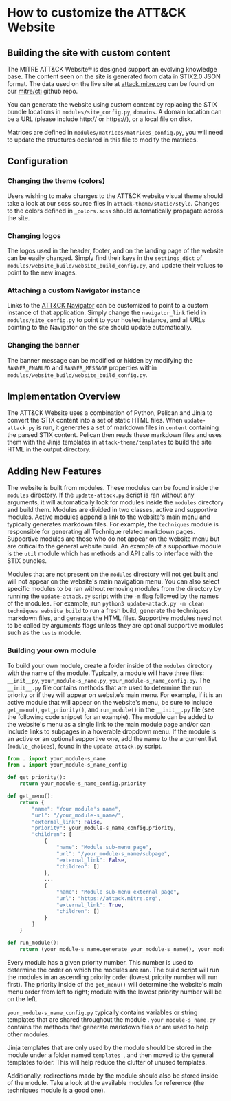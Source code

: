 # How to customize the ATT&CK Website

## Building the site with custom content

The MITRE ATT&CK Website® is designed support an evolving knowledge base. The content seen on the site is generated from data in STIX2.0 JSON format. The data used on the live site at [attack.mitre.org](https://attack.mitre.org) can be found on our [mitre/cti](https://github.com/mitre/cti) github repo. 

You can generate the website using custom content by replacing the STIX bundle locations in `modules/site_config.py`, `domains`. A domain location can be a URL (please include http:// or https://), or a local file on disk.

Matrices are defined in `modules/matrices/matrices_config.py`, you will need to update the structures declared in this file to modify the matrices.

## Configuration

### Changing the theme (colors)

Users wishing to make changes to the ATT&CK website visual theme should take a look at our scss source files in `attack-theme/static/style`. Changes to the colors defined in `_colors.scss` should automatically propagate across the site. 

### Changing logos

The logos used in the header, footer, and on the landing page of the website can be easily changed. Simply find their keys in the `settings_dict` of `modules/website_build/website_build_config.py`, and update their values to point to the new images.

### Attaching a custom Navigator instance

Links to the [ATT&CK Navigator](https://github.com/mitre-attack/attack-navigator) can be customized to point to a custom instance of that application. Simply change the `navigator_link` field in `modules/site_config.py` to point to your hosted instance, and all URLs pointing to the Navigator on the site should update automatically.

### Changing the banner

The banner message can be modified or hidden by modifying the `BANNER_ENABLED` and
`BANNER_MESSAGE` properties within `modules/website_build/website_build_config.py`.

## Implementation Overview

The ATT&CK Website uses a combination of Python, Pelican and Jinja to convert the STIX content into a set of static HTML files. When `update-attack.py` is run, it generates a set of markdown files in `content` containing the parsed STIX content. Pelican then reads these markdown files and uses them with the Jinja templates in `attack-theme/templates` to build the site HTML in the output directory. 

## Adding New Features

The website is built from modules. These modules can be found inside the `modules` directory. If the `update-attack.py` script is ran without any arguments, it will automatically look for modules inside the `modules` directory and build them.  Modules are divided in two classes, active and supportive modules. Active modules append a link to the website's main menu and typically generates markdown files. For example, the `techniques` module is responsible for generating all Technique related markdown pages. Supportive modules are those who do not appear on the website menu but are critical to the general website build. An example of a supportive module is the `util` module which has methods and API calls to interface with the STIX bundles.

Modules that are not present on the `modules` directory will not get built and will not appear on the website's main navigation menu. You can also select specific modules to be ran without removing modules from the directory by running the `update-attack.py` script with the `-m` flag followed by the names of the modules. For example, run `python3 update-attack.py -m clean techniques website_build` to run a fresh build, generate the techniques markdown files, and generate the HTML files. Supportive modules need not to be called by arguments flags unless they are optional supportive modules such as the `tests` module.

### Building your own module

To build your own module, create a folder inside of the `modules` directory with the name of the module. Typically, a module will have three files: `__init__py`, `your_module-s_name.py`, `your_module-s_name_config.py`. The `__init__.py` file contains methods that are used to determine the run priority or if they will appear on website’s main menu. For example, if it is an active module that will appear on the website's menu, be sure to include `get_menu()`, `get_priority()`, and `run_module()` in the `__init__.py` file (see the following code snippet for an example). The module can be added to the website's menu as a single link to the main module page and/or can include links to subpages in a hoverable dropdown menu. If the module is an active or an optional supportive one, add the name to the argument list (`module_choices`), found in the `update-attack.py` script.

```python
from . import your_module-s_name
from . import your_module-s_name_config

def get_priority():
    return your_module-s_name_config.priority

def get_menu():
    return {
        "name": "Your module's name", 
        "url": "/your_module-s_name/", 
        "external_link": False,
        "priority": your_module-s_name_config.priority,
        "children": [
            {
                "name": "Module sub-menu page",
                "url": "/your_module-s_name/subpage",
                "external_link": False,
                "children": []
            },
            ...
            {
                "name": "Module sub-menu external page",
                "url": "https://attack.mitre.org",
                "external_link": True,
                "children": []            
            }
        ]
    }

def run_module():
    return (your_module-s_name.generate_your_module-s_name(), your_module-s_name_config.module_name)
```

Every module has a given priority number. This number is used to determine the order on which the modules are ran. The build script will run the modules in an ascending priority order (lowest priority number will run first). The priority inside of the `get_menu()` will determine the website's main menu order from left to right; module with the lowest priority number will be on the left.

`your_module-s_name_config.py` typically contains variables or string templates that are shared throughout the module
. `your_module-s_name.py` contains the methods that generate markdown files or are used to help other modules.

Jinja templates that are only used by the module should be stored in the module under a folder named `templates
`, and then moved to the general templates folder. This will help reduce the clutter of unused templates.

Additionally, redirections made by the module should also be stored inside of the module. Take a look at the available modules for reference (the techniques module is a good one).


